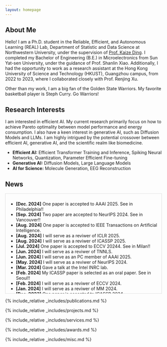```yaml
---
layout: homepage
---
```


## About Me

Hello! I am a Ph.D. student in the Reliable, Efficient, and Autonomous Learning (REAL) Lab, Department of Statistic and Data Science at Northwestern University, under the supervision of <a href="https://kaize0409.github.io/index.html" class="u-active-none u-border-none u-btn u-button-link u-button-style u-hover-none u-none u-text-palette-1-base u-btn-5">Prof. Kaize Ding</a>. I completed my Bachelor of Engineering (B.E.) in Microelectronics from Sun Yat-sen University, under the guidance of Prof. Shanlin Xiao. Additionally, I had the opportunity to work as a research assistant at the Hong Kong University of Science and Technology (HKUST), Guangzhou campus, from 2022 to 2023, where I collaborated closely with Prof. Renjing Xu.

Other than my work, I am a big fan of the Golden State Warriors. My favorite basketball player is Steph Curry. Go Warriors!

<!-- <span style="color:red">Currently seeking summer internships for 2024!</span> -->
<!-- <b><font color="#cc0000">Currently seeking summer internships for 2024!</font></b><br> -->

## Research Interests

I am interested in efficient AI. My current research primarily focus on how to achieve Pareto optimality between model performance and energy consumption. I also have a keen interest in generative AI, such as Diffusion Models and LLMs. I am highly intrigued by the potential crossover between efficient AI, generative AI, and the scientific realm like biomedicine.

- **Efficient AI:** Efficient Transformer Training and Inference, Spiking Neural Networks, Quantization, Parameter Efficient Fine-tuning
- **Generative AI:** Diffusion Models, Large Language Models
- **AI for Science:** Molecule Generation, EEG Reconstruction

## News
<div style="max-height: 300px; overflow-y: auto; border: 1px solid #ddd; padding: 10px; margin: 10px 0;" markdown="1">

- **[Dec. 2024]** One paper is accepted to AAAI 2025. See in Philadelphia!!
- **[Sep. 2024]** Two paper are accepted to NeurIPS 2024. See in Vancouver!!
- **[Aug. 2024]** One paper is accepted to IEEE Transactions on Artificial Intelligence.
- **[Aug. 2024]** I will serve as a reviwer of ICLR 2025.
- **[Aug. 2024]** I will serve as a reviwer of ICASSP 2025.
- **[Jul. 2024]** One paper is accepted to ECCV 20244. See in Milan!!
- **[Jun. 2024]** I will serve as a reviwer of TNNLS.
- **[Jun. 2024]** I will serve as an PC member of AAAI 2025.
- **[May. 2024]** I will serve as a reviwer of NeurIPS 2024.
- **[Mar. 2024]** Gave a talk at the Intel INRC lab.
- **[Feb. 2024]** My ICASSP paper is selected as an oral paper. See in Seoul!!
- **[Feb. 2024]** I will serve as a reviwer of ECCV 2024.
- **[Jan. 2024]** I will serve as a reviwer of MM 2024.
- **[Dec. 2023]** One paper is accepted to ICASSP 2024.
- **[Nov. 2023]** I will serve as a reviwer of CVPR 2024.
- **[Oct. 2023]** One paper is accepted to WACV 2024.
- **[Aug. 2023]** I will serve as an PC member of AAAI 2024.
- **[Jul. 2023]** One paper is accepted to ICCV 2023.
- **[June. 2022]** One paper is accepted to DSAA 2022.

</div>

{% include_relative _includes/publications.md %}

{% include_relative _includes/projects.md %}

{% include_relative _includes/services.md %}

{% include_relative _includes/awards.md %}

{% include_relative _includes/misc.md %}
